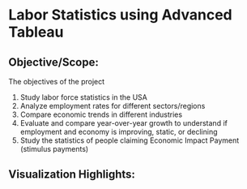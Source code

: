# Labor Statistics using Advanced Tableau

## Objective/Scope: 
The objectives of the project
1. Study labor force statistics in the USA
2. Analyze employment rates for different sectors/regions
3. Compare economic trends in different industries
4. Evaluate and compare year-over-year growth to understand if 
employment and economy is improving, static, or declining
5. Study the statistics of people claiming Economic Impact Payment 
(stimulus payments)

## Visualization Highlights:

